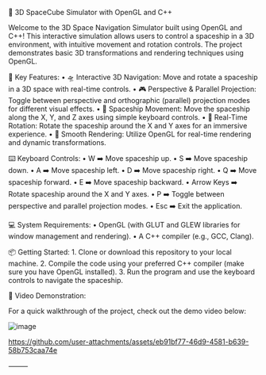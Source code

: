 🚀 3D SpaceCube Simulator with OpenGL and C++

Welcome to the 3D Space Navigation Simulator built using OpenGL and C++! This interactive simulation allows users to control a spaceship in a 3D environment, with intuitive movement and rotation controls. The project demonstrates basic 3D transformations and rendering techniques using OpenGL.

🌟 Key Features:
	•	🛸 Interactive 3D Navigation: Move and rotate a spaceship in a 3D space with real-time controls.
	•	🎮 Perspective & Parallel Projection: Toggle between perspective and orthographic (parallel) projection modes for different visual effects.
	•	🚀 Spaceship Movement: Move the spaceship along the X, Y, and Z axes using simple keyboard controls.
	•	🔄 Real-Time Rotation: Rotate the spaceship around the X and Y axes for an immersive experience.
	•	💨 Smooth Rendering: Utilize OpenGL for real-time rendering and dynamic transformations.

⌨️ Keyboard Controls:
	•	W ➡️ Move spaceship up.
	•	S ➡️ Move spaceship down.
	•	A ➡️ Move spaceship left.
	•	D ➡️ Move spaceship right.
	•	Q ➡️ Move spaceship forward.
	•	E ➡️ Move spaceship backward.
	•	Arrow Keys ➡️ Rotate spaceship around the X and Y axes.
	•	P ➡️ Toggle between perspective and parallel projection modes.
	•	Esc ➡️ Exit the application.

💻 System Requirements:
	•	OpenGL (with GLUT and GLEW libraries for window management and rendering).
	•	A C++ compiler (e.g., GCC, Clang).

📦 Getting Started:
	1.	Clone or download this repository to your local machine.
	2.	Compile the code using your preferred C++ compiler (make sure you have OpenGL installed).
	3.	Run the program and use the keyboard controls to navigate the spaceship.

🎥 Video Demonstration:

For a quick walkthrough of the project, check out the demo video below:

![image](https://github.com/user-attachments/assets/ca95dd77-edd7-4a82-aed9-c64b722830b0)


https://github.com/user-attachments/assets/eb91bf77-46d9-4581-b639-58b753caa74e



⸻
